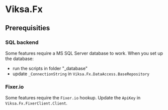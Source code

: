 # Viksa.Fx

## Prerequisities

### SQL backend

Some features require a MS SQL Server database to work. When you set up the database:
- run the scripts in folder "_database"
- update `_ConnectionString` in `Viksa.Fx.DataAccess.BaseRepository`

### Fixer.io

Some features require the `Fixer.io` hookup. Update the `ApiKey` in `Viksa.Fx.FixerClient.Client`.
